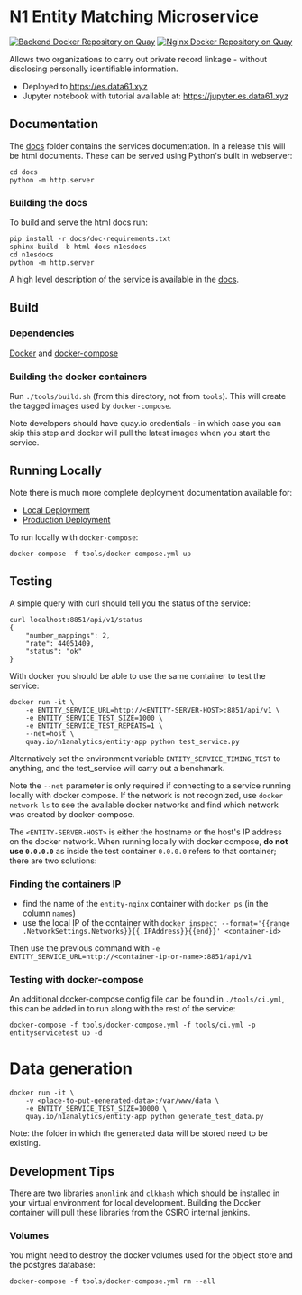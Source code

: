 # N1 Entity Matching Microservice

[![Backend Docker Repository on Quay](https://quay.io/repository/n1analytics/entity-app/status?token=ec8444d6-f940-4dcf-a840-2a077f56fb1b "Backend Docker Repository on Quay")](https://quay.io/repository/n1analytics/entity-app) [![Nginx Docker Repository on Quay](https://quay.io/repository/n1analytics/entity-nginx/status "Nginx Docker Repository on Quay")](https://quay.io/repository/n1analytics/entity-nginx)

Allows two organizations to carry out private record linkage - without
disclosing personally identifiable information.

- Deployed to https://es.data61.xyz
- Jupyter notebook with tutorial available at: https://jupyter.es.data61.xyz


## Documentation

The [docs](./docs) folder contains the services
documentation. In a release this will be html documents. These
can be served using Python's built in webserver:

    cd docs
    python -m http.server


### Building the docs

To build and serve the html docs run:

    pip install -r docs/doc-requirements.txt
    sphinx-build -b html docs n1esdocs
    cd n1esdocs
    python -m http.server

A high level description of the service is available in
the [docs](./docs/index.rst).

## Build

### Dependencies

[Docker](http://docs.docker.com/installation/) and [docker-compose](http://docs.docker.com/compose/)


### Building the docker containers

Run `./tools/build.sh` (from this directory, not from `tools`). This will create the tagged
images used by `docker-compose`.

Note developers should have quay.io credentials - in which case you can skip this step and 
docker will pull the latest images when you start the service.

## Running Locally

Note there is much more complete deployment documentation available for:

- [Local Deployment](./docs/local-deployment.rst)
- [Production Deployment](./docs/production-deployment.rst)

To run locally with `docker-compose`:

    docker-compose -f tools/docker-compose.yml up

## Testing

A simple query with curl should tell you the status of the service:

    curl localhost:8851/api/v1/status
    {
        "number_mappings": 2,
        "rate": 44051409,
        "status": "ok"
    }

With docker you should be able to use the same container to test the service:

    docker run -it \
        -e ENTITY_SERVICE_URL=http://<ENTITY-SERVER-HOST>:8851/api/v1 \
        -e ENTITY_SERVICE_TEST_SIZE=1000 \
        -e ENTITY_SERVICE_TEST_REPEATS=1 \
        --net=host \
        quay.io/n1analytics/entity-app python test_service.py

Alternatively set the environment variable `ENTITY_SERVICE_TIMING_TEST` to
anything, and the test_service will carry out a benchmark.

Note the `--net` parameter is only required if connecting to a service running locally
with docker compose. If the network is not recognized, use `docker network ls` to
see the available docker networks and find which network was created by docker-compose.

The `<ENTITY-SERVER-HOST>` is either the hostname or the host's IP address on the
docker network. When running locally with docker compose, **do not use `0.0.0.0`** as 
inside the test container `0.0.0.0` refers to that container; there are two solutions:

### Finding the containers IP

- find the name of the `entity-nginx` container with `docker ps` (in the column `names`)
- use the local IP of the container with
  `docker inspect --format='{{range .NetworkSettings.Networks}}{{.IPAddress}}{{end}}' <container-id>`

Then use the previous command with `-e ENTITY_SERVICE_URL=http://<container-ip-or-name>:8851/api/v1`

### Testing with docker-compose

An additional docker-compose config file can be found in `./tools/ci.yml`,
this can be added in to run along with the rest of the service:

    docker-compose -f tools/docker-compose.yml -f tools/ci.yml -p entityservicetest up -d


# Data generation

    docker run -it \
        -v <place-to-put-generated-data>:/var/www/data \
        -e ENTITY_SERVICE_TEST_SIZE=10000 \
        quay.io/n1analytics/entity-app python generate_test_data.py

Note: the folder in which the generated data will be stored need to be existing.

## Development Tips

There are two libraries `anonlink` and `clkhash` which should be installed in your 
virtual environment for local development. Building the Docker container will pull
these libraries from the CSIRO internal jenkins.  


### Volumes

You might need to destroy the docker volumes used for the object store
and the postgres database:

    docker-compose -f tools/docker-compose.yml rm --all

